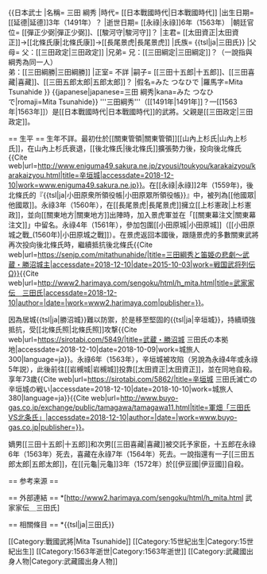 {{日本武士
|名稱= 三田 綱秀
|時代= [[日本戰國時代|日本戰國時代]]
|出生日期= [[延德|延德]]3年（1491年）？
|逝世日期= [[永祿|永祿]]6年（1563年）
|朝廷官位= [[彈正少弼|彈正少弼]]、[[駿河守|駿河守]]？
|主君= [[太田資正|太田資正]]→[[北條氏康|北條氏康]]→[[長尾景虎|長尾景虎]]
|氏族= {{tsl|ja|三田氏}}
|父母= 父：[[三田政定|三田政定]]
|兄弟= 兄：[[三田綱定|三田綱定]]？（一說指與綱秀為同一人）<BR>弟：[[三田綱勝|三田綱勝]]
|正室= 不詳
|嗣子= [[三田十五郎|十五郎]]、[[三田喜藏|喜藏]]、[[三田五郎太郎|五郎太郎]]？
|假名=みた つなひで
|羅馬字=Mita Tsunahide
}}
{{japanese|japanese=三田 綱秀|kana=みた つなひで|romaji=Mita Tsunahide}}
'''三田綱秀'''（[[1491年|1491年]]？—[[1563年|1563年]]）是[[日本戰國時代|日本戰國時代]]的武將。父親是[[三田政定|三田政定]]。

== 生平 ==
生年不詳。最初仕於[[關東管領|關東管領]][[山內上杉氏|山內上杉氏]]，在山內上杉氏衰退，[[後北條氏|後北條氏]]擴張勢力後，投向後北條氏<ref name=":0">{{Cite web|url=http://www.eniguma49.sakura.ne.jp/zyousi/toukyou/karakaizyou/karakaizyou.html|title=辛垣城|accessdate=2018-12-10|work=www.eniguma49.sakura.ne.jp}}</ref>。在[[永祿|永祿]]2年（1559年)，後北條氏的『{{tsl|ja|小田原衆所領役帳|小田原眾所領役帳}}』中，被列為[[他國眾|他國眾]]。永祿3年（1560年），在[[長尾景虎|長尾景虎]]擁立[[上杉憲政|上杉憲政]]，並向[[關東地方|關東地方]]出陣時，加入景虎軍並在「[[關東幕注文|關東幕注文]]」中留名。永祿4年（1561年），參加包圍[[小田原城|小田原城]]（[[小田原城之戰_(1560年)|小田原城之戰]]）。在景虎返回本國後，跟隨景虎的多數關東武將再次投向後北條氏時，繼續抵抗後北條氏<ref name=":0" /><ref name=":1">{{Cite web|url=https://senjp.com/mitathunahide/|title=三田綱秀と笛姫の悲劇～武蔵・勝沼城主|accessdate=2018-12-10|date=2015-10-03|work=戦国武将列伝Ω}}</ref><ref name=":2">{{Cite web|url=http://www2.harimaya.com/sengoku/html/h_mita.html|title=武家家伝＿三田氏|accessdate=2018-12-10|author=|date=|work=www2.harimaya.com|publisher=}}</ref>。

因為居城{{tsl|ja|勝沼城}}難以防禦，於是移至堅固的{{tsl|ja|辛垣城}}，持續頑強抵抗，受[[北條氏照|北條氏照]]攻撃<ref>{{Cite web|url=https://sirotabi.com/5849/|title=武蔵・勝沼城 三田氏の本拠地|accessdate=2018-12-10|date=2018-10-09|work=城旅人300|language=ja}}</ref>。永祿6年（1563年），辛垣城被攻陷（另說為永祿4年或永祿5年説），此後前往[[岩槻城|岩槻城]]投靠[[太田資正|太田資正]]，並在同地自殺。享年73歲<ref name=":1" /><ref name=":2" /><ref>{{Cite web|url=https://sirotabi.com/5862/|title=辛垣城 三田氏滅亡の辛垣城の戦い|accessdate=2018-12-10|date=2018-10-10|work=城旅人380|language=ja}}</ref><ref>{{Cite web|url=http://www.buyo-gas.co.jp/exchange/public/tamagawa/tamagawa11.html|title=軍畑「三田氏VS北条氏」|accessdate=2018-12-10|author=|date=|work=www.buyo-gas.co.jp|publisher=}}</ref>。

嫡男[[三田十五郎|十五郎]]和次男[[三田喜藏|喜藏]]被交託予家臣，十五郎在永祿6年（1563年）死去，喜藏在永祿7年（1564年）死去。一說指還有一子[[三田五郎太郎|五郎太郎]]，在[[元龜|元龜]]3年（1572年）於[[伊豆國|伊豆國]]自殺<ref name=":2" />。

== 参考来源 ==
<references />

== 外部連結 ==
*[http://www2.harimaya.com/sengoku/html/h_mita.html 武家家伝＿三田氏]

== 相關條目 ==
*{{tsl|ja|三田氏}}

[[Category:戰國武將|Mita Tsunahide]]
[[Category:15世紀出生|Category:15世紀出生]]
[[Category:1563年逝世|Category:1563年逝世]]
[[Category:武藏國出身人物|Category:武藏國出身人物]]